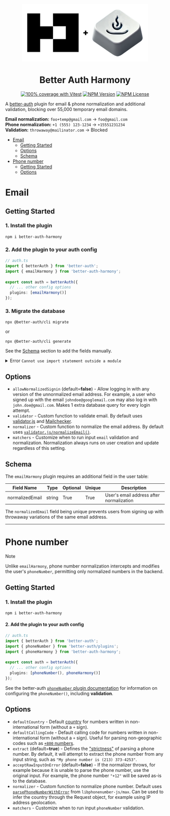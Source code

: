 <div align="center">
    <picture>
      <source
        srcset="https://raw.githubusercontent.com/gekorm/better-auth-harmony/refs/heads/main/packages/plugins/assets/better-auth-harmony-banner-dark.png"
        media="(prefers-color-scheme: dark)"
      />
      <source
        srcset="https://raw.githubusercontent.com/gekorm/better-auth-harmony/refs/heads/main/packages/plugins/assets/better-auth-harmony-banner-light.png"
        media="(prefers-color-scheme: light)"
      />
      <img
        width="400"
        height="auto"
        src="https://raw.githubusercontent.com/gekorm/better-auth-harmony/refs/heads/main/packages/plugins/assets/better-auth-harmony-banner-light.png"
        alt="Better Auth Logo"
      />
    </picture>

  <h1>Better Auth Harmony</h1>

<a href="https://github.com/gekorm/better-auth-harmony/actions/workflows/code-quality.yml"><img alt="100% coverage with Vitest" src="https://img.shields.io/badge/Coverage-100%25-green?style=flat-square&logo=vitest"></a>
<a href="https://www.npmjs.com/package/better-auth-harmony"><img alt="NPM Version" src="https://img.shields.io/npm/v/better-auth-harmony?style=flat-square&logo=npm"></a>
<a href="https://github.com/GeKorm/better-auth-harmony/blob/main/packages/plugins/LICENSE.md"><img alt="NPM License" src="https://img.shields.io/npm/l/better-auth-harmony?style=flat-square&cacheSeconds=1"></a>

</div>

A [better-auth](https://github.com/better-auth/better-auth) plugin for email & phone normalization
and additional validation, blocking over 55,000 temporary email domains.

**Email normalization:** `foo+temp@gmail.com` -> `foo@gmail.com`  
**Phone normalization:** `+1 (555) 123-1234` -> `+15551231234`  
**Validation:** `throwaway@mailinator.com` -> Blocked

<!-- TOC -->

- [Email](#email)
  - [Getting Started](#getting-started)
  - [Options](#options)
  - [Schema](#schema)
- [Phone number](#phone-number)
  - [Getting Started](#getting-started-1)
  - [Options](#options-1)
  <!-- TOC -->

# Email

## Getting Started

### 1. Install the plugin

```shell
npm i better-auth-harmony
```

### 2. Add the plugin to your auth config

```typescript
// auth.ts
import { betterAuth } from 'better-auth';
import { emailHarmony } from 'better-auth-harmony';

export const auth = betterAuth({
  // ... other config options
  plugins: [emailHarmony()]
});
```

### 3. Migrate the database

```shell
npx @better-auth/cli migrate
```

or

```shell
npx @better-auth/cli generate
```

See the [Schema](#schema) section to add the fields manually.

<details>

<summary>Error <code class="notranslate">Cannot use import statement outside a module</code></summary>

### Workarounds

1. Use NodeJs 22 or higher
2. Use `NODE_OPTIONS=--experimental-detect-module`

Either as an environment variable, or via:

```shell
npx --node-options=--experimental-detect-module @better-auth/cli generate
```

or as a local script in package.json:

```json
{
  "scripts": {
    "auth-generate": "NODE_OPTIONS=--experimental-detect-module cli generate"
  }
}
```

</details>

## Options

- `allowNormalizedSignin` (default=**false**) - Allow logging in with any version of the
  unnormalized email address. For example, a user who signed up with the email
  `johndoe@googlemail.com` may also log in with `john.doe@gmail.com`. Makes 1 extra database query
  for every login attempt.
- `validator` - Custom function to validate email. By default uses
  [validator.js](https://github.com/validatorjs/validator.js#validators) and
  [Mailchecker](https://github.com/FGRibreau/mailchecker).
- `normalizer` - Custom function to normalize the email address. By default uses
  [`validator.js/normalizeEmail()`](https://github.com/validatorjs/validator.js#sanitizers).
- `matchers` - Customize when to run input `email` validation and normalization. Normalization
  always runs on user creation and update regardless of this setting.

## Schema

The `emailHarmony` plugin requires an additional field in the user table:

| Field Name      | Type   | Optional | Unique | Description                              |
| --------------- | ------ | -------- | ------ | ---------------------------------------- |
| normalizedEmail | string | True     | True   | User's email address after normalization |

The `normalizedEmail` field being unique prevents users from signing up with throwaway variations of
the same email address.

---

# Phone number

<!-- eslint-disable markdown/no-missing-label-refs -- https://github.com/eslint/markdown/issues/294 -->
<!-- prettier-ignore -->
> [!NOTE]
> Unlike `emailHarmony`, phone number normalization intercepts and modifies the user's
`phoneNumber`, permitting only normalized numbers in the backend.

<!-- eslint-enable markdown/no-missing-label-refs -- https://github.com/eslint/markdown/issues/294 -->

## Getting Started

### 1. Install the plugin

```shell
npm i better-auth-harmony
```

#### 2. Add the plugin to your auth config

```typescript
// auth.ts
import { betterAuth } from 'better-auth';
import { phoneNumber } from 'better-auth/plugins';
import { phoneHarmony } from 'better-auth-harmony';

export const auth = betterAuth({
  // ... other config options
  plugins: [phoneNumber(), phoneHarmony()]
});
```

See the better-auth
[`phoneNumber` plugin documentation](https://www.better-auth.com/docs/plugins/phone-number) for
information on configuring the `phoneNumber()`, including **validation**.

## Options

- `defaultCountry` - Default [country](https://www.npmjs.com/package/libphonenumber-js#country-code)
  for numbers written in non-international form (without a `+` sign).
- `defaultCallingCode` - Default calling code for numbers written in non-international form (without
  a `+` sign). Useful for parsing non-geographic codes such as
  [`+800` numbers](https://en.wikipedia.org/wiki/Toll-free_telephone_number).
- `extract` (default=**true**) - Defines the
  ["strictness"](https://www.npmjs.com/package/libphonenumber-js#strictness) of parsing a phone
  number. By default, it will attempt to extract the phone number from any input string, such as
  `"My phone number is (213) 373-4253"`.
- `acceptRawInputOnError` (default=**false**) - If the normalizer throws, for example because it is
  unable to parse the phone number, use the original input. For example, the phone number `"+12"`
  will be saved as-is to the database.
- `normalizer` - Custom function to normalize phone number. Default uses
  [`parsePhoneNumberWithError`](https://www.npmjs.com/package/libphonenumber-js#user-content-parse-phone-number)
  from `libphonenumber-js/max`. Can be used to infer the country through the Request object, for
  example using IP address geolocation.
- `matchers` - Customize when to run input `phoneNumber` validation.
